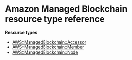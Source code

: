 # Amazon Managed Blockchain resource type reference<a name="AWS_ManagedBlockchain"></a>

**Resource types**

- [AWS::ManagedBlockchain::Accessor](aws-resource-managedblockchain-accessor.md)
- [AWS::ManagedBlockchain::Member](aws-resource-managedblockchain-member.md)
- [AWS::ManagedBlockchain::Node](aws-resource-managedblockchain-node.md)
